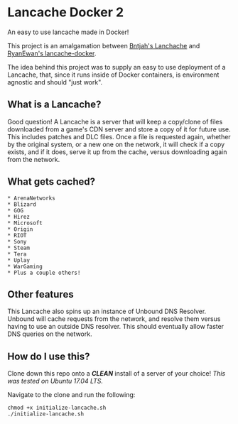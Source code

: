 # Lancache Docker 2
An easy to use lancache made in Docker!

This project is an amalgamation between [Bntjah's Lanchache](https://github.com/bntjah/lancache) and [RyanEwan's lancache-docker](https://github.com/RyanEwen/lan-cache-docker).

The idea behind this project was to supply an easy to use deployment of a Lancache, that, since it runs inside of Docker containers, is environment agnostic and should "just work".

## What is a Lancache?
Good question! A Lancache is a server that will keep a copy/clone of files downloaded from a game's CDN server and store a copy of it for future use. This includes patches and DLC files. Once a file is requested again, whether by the original system, or a new one on the network, it will check if a copy exists, and if it does, serve it up from the cache, versus downloading again from the network.

## What gets cached?
    * ArenaNetworks
    * Blizard
    * GOG
    * Hirez
    * Microsoft
    * Origin
    * RIOT
    * Sony
    * Steam
    * Tera
    * Uplay
    * WarGaming
    * Plus a couple others!

## Other features
This Lancache also spins up an instance of Unbound DNS Resolver. Unbound will cache requests from the network, and resolve them versus having to use an outside DNS resolver. This should eventually allow faster DNS queries on the network.

## How do I use this?
Clone down this repo onto a ***CLEAN*** install of a server of your choice! _This was tested on Ubuntu 17.04 LTS._

Navigate to the clone and run the following:
```
chmod +x initialize-lancache.sh
./initialize-lancache.sh
```

